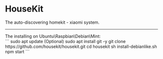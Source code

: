 # HouseKit
The auto-discovering homekit - xiaomi system.


<hr />
The installing on Ubuntu\Raspbian\Debian\Mint: <br />
```
 sudo apt update (Optional)
 sudo apt install git -y
 git clone https://github.com/housekit/housekit.git
 cd housekit
 sh install-debianlike.sh
 npm start
 ```